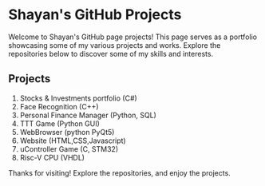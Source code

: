 # Shayan's GitHub Projects

Welcome to Shayan's GitHub page projects! This page serves as a portfolio showcasing some of my various projects and works. Explore the repositories below to discover some of my skills and interests.

## Projects
1. Stocks & Investments portfolio (C#)
2. Face Recognition (C++)
3. Personal Finance Manager (Python, SQL)
4. TTT Game (Python GUI)
5. WebBrowser (python PyQt5)
6. Website (HTML,CSS,Javascript)
7. uController Game (C, STM32)
8. Risc-V CPU (VHDL)

Thanks for visiting! Explore the repositories, and enjoy the projects.
